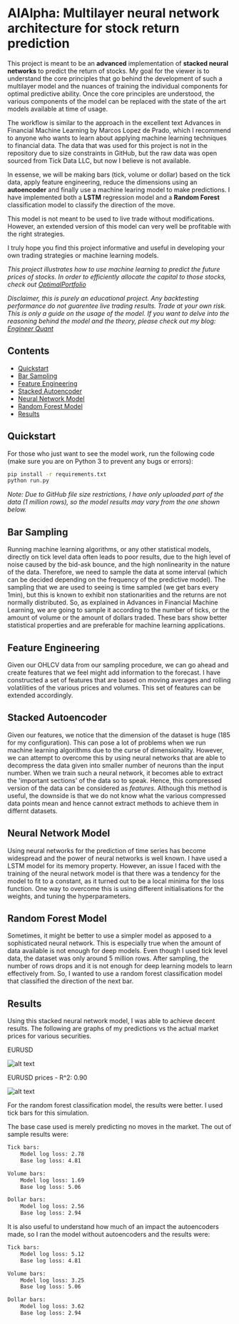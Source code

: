 # AIAlpha: Multilayer neural network architecture for stock return prediction




This project is meant to be an **advanced** implementation of **stacked neural networks** to predict the return of stocks. My goal for the viewer is to understand the core principles that go behind the development of such a multilayer model and the nuances of training the individual components for optimal predictive ability. Once the core principles are understood, the various components of the model can be replaced with the state of the art models available at time of usage. 

The workflow is similar to the approach in the excellent text Advances in Financial Machine Learning by Marcos Lopez de Prado, which I recommend to anyone who wants to learn about applying machine learning techniques to financial data. The data that was used for this project is not in the repository due to size constraints in GitHub, but the raw data was open sourced from Tick Data LLC, but now I believe is not available. 

In essense, we will be making bars (tick, volume or dollar) based on the tick data, apply feature engineering, reduce the dimensions using an **autoencoder** and finally use a machine learing model to make predictions. I have implemented both a **LSTM** regression model and a **Random Forest** classification model to classify the direction of the move. 

This model is not meant to be used to live trade without modifications. However, an extended version of this model can very well be profitable with the right strategies. 

I truly hope you find this project informative and useful in developing your own trading strategies or machine learning models.

*This project illustrates how to use machine learning to predict the future prices of stocks. In order to efficiently allocate the capital to those stocks, check out [OptimalPortfolio](https://github.com/VivekPa/OptimalPortfolio)*

*Disclaimer, this is purely an educational project. Any backtesting performance do not guarentee live trading results. Trade at your own risk.*
*This is only a guide on the usage of the model. If you want to delve into the reasoning behind the model and the theory, please check out my blog: [Engineer Quant](https://medium.com/engineer-quant)*

## Contents
- [Quickstart](#quickstart)
- [Bar Sampling](#bar-sampling)
- [Feature Engineering](#feature-engineering)
- [Stacked Autoencoder](#stacked-autoencoder)
- [Neural Network Model](#neural-network-model)
- [Random Forest Model](#random-forest-model)
- [Results](#results)




## Quickstart

For those who just want to see the model work, run the following code (make sure you are on Python 3 to prevent any bugs or errors):

```bash
pip install -r requirements.txt
python run.py
```

*Note: Due to GitHub file size restrictions, I have only uploaded part of the data (1 million rows), so the model results may vary from the one shown below.*

## Bar Sampling

Running machine learning algorithms, or any other statistical models, directly on tick level data often leads to poor results, due to the high level of noise caused by the bid-ask bounce, and the high nonlinearity in the nature of the data. Therefore, we need to sample the data at some interval (which can be decided depending on the frequency of the predictive model). The sampling that we are used to seeing is time sampled (we get bars every 1min), but this is known to exhibit non stationarities and the returns are not normally distributed. So, as explained in Advances in Financial Machine Learning, we are going to sample it according to the number of ticks, or the amount of volume or the amount of dollars traded. These bars show better statistical properties and are preferable for machine learning applications.

## Feature Engineering

Given our OHLCV data from our sampling procedure, we can go ahead and create features that we feel might add information to the forecast. I have constructed a set of features that are based on moving averages and rolling volatilities of the various prices and volumes. This set of features can be extended accordingly. 

## Stacked Autoencoder

Given our features, we notice that the dimension of the dataset is huge (185 for my configuration). This can pose a lot of problems when we run machine learning algorithms due to the curse of dimensionality. However, we can attempt to overcome this by using neural networks that are able to decompress the data given into smaller number of neurons than the input number. When we train such a neural network, it becomes able to extract the 'important sections' of the data so to speak. Hence, this compressed version of the data can be considered as *features*. Although this method is useful, the downside is that we do not know what the various compressed data points mean and hence cannot extract methods to achieve them in differnt datasets. 

## Neural Network Model

Using neural networks for the prediction of time series has become widespread and the power of neural networks is well known. I have used a LSTM model for its memory property. However, an issue I faced with the training of the neural network model is that there was a tendency for the model to fit to a constant, as it turned out to be a local minima for the loss function. One way to overcome this is using different initialisations for the weights, and tuning the hyperparameters. 

## Random Forest Model

Sometimes, it might be better to use a simpler model as apposed to a sophisticated neural network. This is especially true when the amount of data available is not enough for deep models. Even though I used tick level data, the dataset was only around 5 million rows. After sampling, the number of rows drops and it is not enough for deep learning models to learn effectively from. So, I wanted to use a random forest classification model that classified the direction of the next bar.

## Results

Using this stacked neural network model, I was able to achieve decent results. The following are graphs of my predictions vs the actual market prices for various securities.

EURUSD

![alt text][EURUSD]

[EURUSD]: https://engfinance.files.wordpress.com/2018/11/figure_1-4.png "Prediction 1"

EURUSD prices - R^2: 0.90

![alt text][EURUSD2]

[EURUSD2]: https://engfinance.files.wordpress.com/2018/11/figure_1-5.png "Prediction 2"

For the random forest classification model, the results were better. I used tick bars for this simulation. 

The base case used is merely predicting no moves in the market. The out of sample results were:

```bash
Tick bars:
    Model log loss: 2.78
    Base log loss: 4.81

Volume bars:
    Model log loss: 1.69
    Base log loss: 5.06

Dollar bars:
    Model log loss: 2.56
    Base log loss: 2.94
```

It is also useful to understand how much of an impact the autoencoders made, so I ran the model without autoencoders and the results were:

```bash
Tick bars:
    Model log loss: 5.12
    Base log loss: 4.81

Volume bars:
    Model log loss: 3.25
    Base log loss: 5.06

Dollar bars:
    Model log loss: 3.62
    Base log loss: 2.94
```



